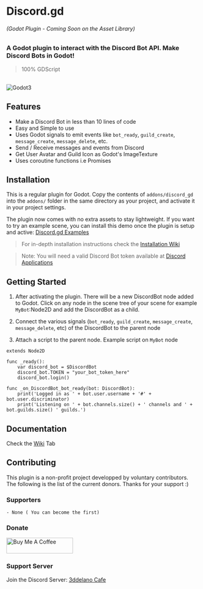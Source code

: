 Discord.gd
=========================================
###### (Godot Plugin - Coming Soon on the Asset Library)


### A Godot plugin to interact with the Discord Bot API. Make Discord Bots in Godot!

> 100% GDScript

<br>
<img alt="Godot3" src="https://img.shields.io/badge/-Godot 3.x-478CBF?style=for-the-badge&logo=godotengine&logoWidth=20&logoColor=white" />

Features
--------------

- Make a Discord Bot in less than 10 lines of code
- Easy and Simple to use
- Uses Godot signals to emit events like `bot_ready`, `guild_create`, `message_create`, `message_delete`, etc.
- Send / Receive messages and events from Discord
- Get User Avatar and Guild Icon as Godot's ImageTexture
- Uses coroutine functions i.e Promises


Installation
--------------

This is a regular plugin for Godot.
Copy the contents of `addons/discord_gd` into the `addons/` folder in the same directory as your project, and activate it in your project settings.

The plugin now comes with no extra assets to stay lightweight.
If you want to try an example scene, you can install this demo once the plugin is setup and active: [Discord.gd Examples](https://github.com/3ddelano/discord_gd_examples)

> For in-depth installation instructions check the [Installation Wiki](https://github.com/3ddelano/discord.gd/wiki/Installation)

> Note: You will need a valid Discord Bot token available at [Discord Applications](https://discord.com/developers/applications)


Getting Started
----------

1. After activating the plugin. There will be a new DiscordBot node added to Godot.
Click on any node in the scene tree of your scene for example `MyBot`:Node2D and add the DiscordBot as a child.

2. Connect the various signals (`bot_ready`, `guild_create`, `message_create`, `message_delete`, etc) of the DiscordBot to the parent node

3. Attach a script to the parent node.
Example script on `MyBot` node

```GDScript
extends Node2D

func _ready():
	var discord_bot = $DiscordBot
	discord_bot.TOKEN = "your_bot_token_here"
	discord_bot.login()
	
func _on_DiscordBot_bot_ready(bot: DiscordBot):
	print('Logged in as ' + bot.user.username + '#' + bot.user.discriminator)
	print('Listening on ' + bot.channels.size() + ' channels and ' + bot.guilds.size() ' guilds.')

```

Documentation
----------

Check the [Wiki](https://github.com/3ddelano/discord.gd/wiki) Tab


Contributing
-----------

This plugin is a non-profit project developped by voluntary contributors. The following is the list of the current donors.
Thanks for your support :)

### Supporters

```
- None ( You can become the first)
```

### Donate
<a href="https://www.buymeacoffee.com/3ddelano" target="_blank"><img height="41" width="174" src="https://cdn.buymeacoffee.com/buttons/v2/default-red.png" alt="Buy Me A Coffee" width="150" ></a>

### Support Server
Join the Discord Server: [3ddelano Cafe](https://discord.gg/FZY9TqW)